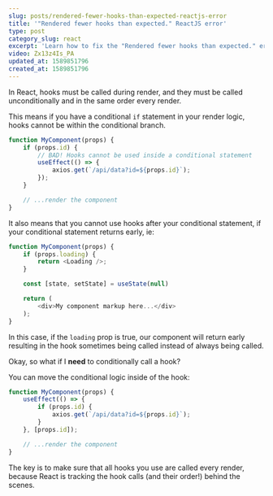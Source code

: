 ```yaml
---
slug: posts/rendered-fewer-hooks-than-expected-reactjs-error
title: '"Rendered fewer hooks than expected." ReactJS error'
type: post
category_slug: react
excerpt: 'Learn how to fix the "Rendered fewer hooks than expected." error with React Hooks.'
video: Zx13z4Is_PA
updated_at: 1589851796
created_at: 1589851796
---
```


In React, hooks must be called during render, and they must be called unconditionally and in the same order every render.

This means if you have a conditional `if` statement in your render logic, hooks cannot be within the conditional branch.

```js
function MyComponent(props) {
    if (props.id) {
        // BAD! Hooks cannot be used inside a conditional statement
        useEffect(() => {
            axios.get(`/api/data?id=${props.id}`);
        });
    }

    // ...render the component
}
```

It also means that you cannot use hooks after your conditional statement, if your conditional statement returns early, ie:

```js
function MyComponent(props) {
    if (props.loading) {
        return <Loading />;
    }

    const [state, setState] = useState(null)

    return (
        <div>My component markup here...</div>
    );
}
```

In this case, if the `loading` prop is true, our component will return early resulting in the hook sometimes being called instead of always being called.

Okay, so what if I **need** to conditionally call a hook?

You can move the conditional logic inside of the hook:

```js
function MyComponent(props) {
    useEffect(() => {
        if (props.id) {
            axios.get(`/api/data?id=${props.id}`);
        }
    }, [props.id]);

    // ...render the component
}
```

The key is to make sure that all hooks you use are called every render, because React is tracking the hook calls (and their order!) behind the scenes.